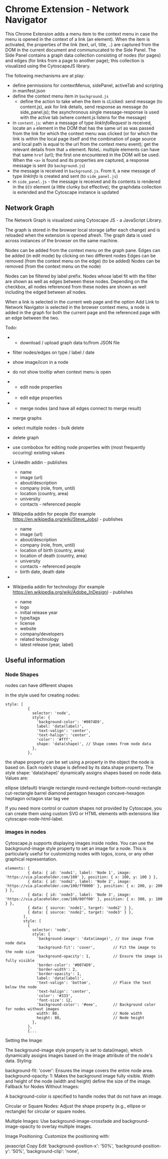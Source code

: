 # Chrome Extension - Network Navigator

This Chrome Extension adds a menu item to the context menu in case the menu is opened in the context of a link (an <a> element). When the item is activated, the properties of the link (text, url, title, ..) are captured from the DOM in the current document and communucated to the Side Panel. The Side Panel contains a graph data collection consisting of nodes (for pages) and edges (for links from a page to another page); this collection is visualized using the CytoscapeJS library.

The following mechanisms are at play:
* define permissions for contextMenus, sidePanel, activeTab and scripting in manifest.json
* define the context menu item in `background.js`
  * define the action to take when the item is cLicked: send message (to content.js), ask for link details, send response as message (to side_panel.js); the asynchronous single message-response is used with the active tab (where content.js listens for the message)
* in `content.js`: when a message of type *linkInfoRequest* is received, locate an `a` element in the DOM that has the same url as was passed from the link for which the context menu was clicked (or for which the link is within the local page itself and the combination of page source and local path is equal to the url from the context menu event); get the relevant details from that `a` element. NoteL: multiple elements can have that same `href` (url); the first one encountered in the DOM will be used. When the `<a>` is found and its properties are captured, a response message is sent (to `background.js`)
* the message is received in `background.js`. From it, a new message of type *linkInfo* is created and sent (to `side_panel.js`)
* in `side_panel.js` - the message is received and its contents is rendered in the `DIV` element (a little clunky but effective); the graphdata collection is extended and the Cytoscape instance is updated


## Network Graph

The Network Graph is visualized using Cytoscape JS - a JavaScript Library. 

The graph is stored in the browser local storage (after each change) and is reloaded when the extension is opened afresh. The graph data is used across instances of the browser on the same machine.

Nodes can be added from the context menu on the graph pane.
Edges can be added (in edit mode) by clicking on two different nodes
Edges can be removed (from the context menu on the edge)
(to be added) Nodes can be removed (from the context menu on the node)

Nodes can be filtered by label prefix. Nodes whose label fit with the filter are shown as well as edges between these nodes. Depending on the checkbox, all nodes referenced from these nodes are shown as well including the edged between all nodes. 

When a link is selected in the current web page and the option Add Link to Network Navigator is selected in the browser context menu, a node is added in the graph for both the current page and the referenced page with an edge between the two.

Todo:
* + download / upload graph data to/from JSON file
* filter nodes/edges on type / label / date
* show image/icon in a node 
* do not show tooltip when context menu is open
* + edit node properties
* + edit edge properties 
* + merge nodes (and have all edges connect to merge result)
* merge graphs
* select multiple nodes - bulk delete
* delete graph
* use combobox for editing node properties with (most frequently occuring) existing values

* LinkedIn addin - publishes
  * name
  * image (url)
  * about/description
  * company (role, from, until)
  * location (country, area)
  * university
  * contacts - referenced people 

* Wikipedia addin for people (for example https://en.wikipedia.org/wiki/Steve_Jobs) - publishes
  * name
  * image (url)
  * about/description
  * company (role, from, until)
  * location of birth (country, area)
  * location of death (country, area)
  * university
  * contacts - referenced people 
  * birth date, death date
* 
* Wikipedia addin for technology (for example https://en.wikipedia.org/wiki/Adobe_InDesign) - publishes
  * name
  * logo
  * initial release year
  * type/tags
  * license
  * website
  * company/developers
  * related technology 
  * latest release (year, label)



## Useful information

### Node Shapes
nodes can have different shapes

in the style used for creating nodes:
```
style: [
          {
            selector: 'node',
            style: {
              'background-color': '#0074D9',
              label: 'data(label)',
              'text-valign': 'center',
              'text-halign': 'center',
              'color': '#fff',
              shape: 'data(shape)', // Shape comes from node data
            },
          },
```
the shape property can be set using a property in the object the node is based on. 
Each node’s shape is defined by its data.shape property.
The style shape: 'data(shape)' dynamically assigns shapes based on node data.
Values are:

ellipse (default)
triangle
rectangle
round-rectangle
bottom-round-rectangle
cut-rectangle
barrel
diamond
pentagon
hexagon
concave-hexagon
heptagon
octagon
star
tag
vee

If you need more control or custom shapes not provided by Cytoscape, you can create them using custom SVG or HTML elements with extensions like cytoscape-node-html-label.


### images in nodes 
Cytoscape.js supports displaying images inside nodes. You can use the background-image style property to set an image for a node. This is particularly useful for customizing nodes with logos, icons, or any other graphical representation.

```
elements: [
          { data: { id: 'node1', label: 'Node 1', image: 'https://via.placeholder.com/100' }, position: { x: 100, y: 100 } },
          { data: { id: 'node2', label: 'Node 2', image: 'https://via.placeholder.com/100/ff0000' }, position: { x: 200, y: 200 } },
          { data: { id: 'node3', label: 'Node 3', image: 'https://via.placeholder.com/100/00ff00' }, position: { x: 300, y: 100 } },
          { data: { source: 'node1', target: 'node2' } },
          { data: { source: 'node2', target: 'node3' } },
        ],
        style: [
          {
            selector: 'node',
            style: {
              'background-image': 'data(image)', // Use image from node data
              'background-fit': 'cover',        // Fit the image to the node size
              'background-opacity': 1,          // Ensure the image is fully visible
              'border-color': '#0074D9',
              'border-width': 2,
              'border-opacity': 1,
              label: 'data(label)',
              'text-valign': 'bottom',          // Place the text below the node
              'text-halign': 'center',
              'color': '#333',
              'font-size': 12,
              'background-color': '#eee',       // Background color for nodes without images
              width: 80,                        // Node width
              height: 80,                       // Node height
            },
          },
          {...
```          
Setting the Image:

The background-image style property is set to data(image), which dynamically assigns images based on the image attribute of the node's data.
Styling:

background-fit: 'cover': Ensures the image covers the entire node area.
background-opacity: 1: Makes the background image fully visible.
Width and height of the node (width and height) define the size of the image.
Fallback for Nodes Without Images:

A background-color is specified to handle nodes that do not have an image.

Circular or Square Nodes: Adjust the shape property (e.g., ellipse or rectangle) for circular or square nodes.

Multiple Images: Use background-image-crossfade and background-image-opacity to overlay multiple images.

Image Positioning: Customize the positioning with:

javascript
Copy
Edit
'background-position-x': '50%',
'background-position-y': '50%',
'background-clip': 'none',